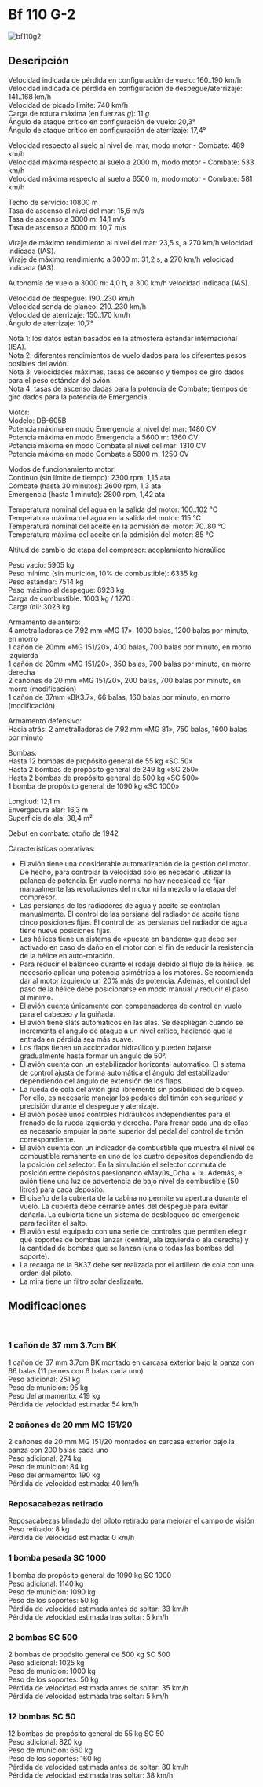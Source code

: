 # Bf 110 G-2  
  
![bf110g2](../images/bf110g2.png)  
  
## Descripción  
  
Velocidad indicada de pérdida en configuración de vuelo: 160..190 km/h  
Velocidad indicada de pérdida en configuración de despegue/aterrizaje: 141..168 km/h  
Velocidad de picado límite: 740 km/h  
Carga de rotura máxima (en fuerzas <i>g</i>): 11 <i>g</i>  
Ángulo de ataque crítico en configuración de vuelo: 20,3°  
Ángulo de ataque crítico en configuración de aterrizaje: 17,4°  
  
Velocidad respecto al suelo al nivel del mar, modo motor - Combate: 489 km/h  
Velocidad máxima respecto al suelo a 2000 m, modo motor - Combate: 533 km/h  
Velocidad máxima respecto al suelo a 6500 m, modo motor - Combate: 581 km/h  
  
Techo de servicio: 10800 m  
Tasa de ascenso al nivel del mar: 15,6 m/s  
Tasa de ascenso a 3000 m: 14,1 m/s  
Tasa de ascenso a 6000 m: 10,7 m/s  
  
Viraje de máximo rendimiento al nivel del mar: 23,5 s, a 270 km/h velocidad indicada (IAS).  
Viraje de máximo rendimiento a 3000 m: 31,2 s, a 270 km/h velocidad indicada (IAS).  
  
Autonomía de vuelo a 3000 m: 4,0 h, a 300 km/h velocidad indicada (IAS).  
  
Velocidad de despegue: 190..230 km/h  
Velocidad senda de planeo: 210..230 km/h  
Velocidad de aterrizaje: 150..170 km/h  
Ángulo de aterrizaje: 10,7°  
  
Nota 1: los datos están basados en la atmósfera estándar internacional (ISA).  
Nota 2: diferentes rendimientos de vuelo dados para los diferentes pesos posibles del avión.  
Nota 3: velocidades máximas, tasas de ascenso y tiempos de giro dados para el peso estándar del avión.  
Nota 4: tasas de ascenso dadas para la potencia de Combate; tiempos de giro dados para la potencia de Emergencia.  
  
Motor:  
Modelo: DB-605B  
Potencia máxima en modo Emergencia al nivel del mar: 1480 CV  
Potencia máxima en modo Emergencia a 5600 m: 1360 CV  
Potencia máxima en modo Combate al nivel del mar: 1310 CV  
Potencia máxima en modo Combate a 5800 m: 1250 CV  
  
Modos de funcionamiento motor:  
Continuo (sin límite de tiempo): 2300 rpm, 1,15 ata  
Combate (hasta 30 minutos): 2600 rpm, 1,3 ata  
Emergencia (hasta 1 minuto): 2800 rpm, 1,42 ata  
  
Temperatura nominal del agua en la salida del motor: 100..102 °C  
Temperatura máxima del agua en la salida del motor: 115 °C  
Temperatura nominal del aceite en la admisión del motor: 70..80 °C  
Temperatura máxima del aceite en la admisión del motor: 85 °C  
  
Altitud de cambio de etapa del compresor: acoplamiento hidraúlico  
  
Peso vacío: 5905 kg  
Peso mínimo (sin munición, 10% de combustible): 6335 kg  
Peso estándar: 7514 kg  
Peso máximo al despegue: 8928 kg  
Carga de combustible: 1003 kg / 1270 l  
Carga útil: 3023 kg  
  
Armamento delantero:  
4 ametralladoras de 7,92 mm «MG 17», 1000 balas, 1200 balas por minuto, en morro  
1 cañón de 20mm «MG 151/20», 400 balas, 700 balas por minuto, en morro izquierda  
1 cañón de 20mm «MG 151/20», 350 balas, 700 balas por minuto, en morro derecha  
2 cañones de 20 mm «MG 151/20», 200 balas, 700 balas por minuto, en morro (modificación)  
1 cañón de 37mm «BK3.7», 66 balas, 160 balas por minuto, en morro (modificación)  
  
Armamento defensivo:  
Hacia atrás: 2 ametralladoras de 7,92 mm «MG 81», 750 balas, 1600 balas por minuto  
  
Bombas:  
Hasta 12 bombas de propósito general de 55 kg «SC 50»  
Hasta 2 bombas de propósito general de 249 kg «SC 250»  
Hasta 2 bombas de propósito general de 500 kg «SC 500»  
1 bomba de propósito general de 1090 kg «SC 1000»  
  
Longitud: 12,1 m  
Envergadura alar: 16,3 m  
Superficie de ala: 38,4 m²  
  
Debut en combate: otoño de 1942  
  
Características operativas:  
- El avión tiene una considerable automatización de la gestión del motor. De hecho, para controlar la velocidad solo es necesario utilizar la palanca de potencia. En vuelo normal no hay necesidad de fijar manualmente las revoluciones del motor ni la mezcla o la etapa del compresor.  
- Las persianas de los radiadores de agua y aceite se controlan manualmente. El control de las persiana del radiador de aceite tiene cinco posiciones fijas. El control de las persianas del radiador de agua tiene nueve posiciones fijas.  
- Las hélices tiene un sistema de «puesta en bandera» que debe ser activado en caso de daño en el motor con el fin de reducir la resistencia de la hélice en auto-rotación.  
- Para reducir el balanceo durante el rodaje debido al flujo de la hélice, es necesario aplicar una potencia asimétrica a los motores. Se recomienda dar al motor izquierdo un 20% más de potencia. Además, el control del paso de la hélice debe posicionarse en modo manual y reducir el paso al mínimo.  
- El avión cuenta únicamente con compensadores de control en vuelo para el cabeceo y la guiñada.  
- El avión tiene slats automáticos en las alas. Se despliegan cuando se incrementa el ángulo de ataque a un nivel crítico, haciendo que la entrada en pérdida sea más suave.  
- Los flaps tienen un accionador hidraúlico y pueden bajarse gradualmente hasta formar un ángulo de 50°.  
- El avión cuenta con un estabilizador horizontal automático. El sistema de control ajusta de forma automática el ángulo del estabilizador dependiendo del ángulo de extensión de los flaps.  
- La rueda de cola del avión gira libremente sin posibilidad de bloqueo. Por ello, es necesario manejar los pedales del timón con seguridad y precisión durante el despegue y aterrizaje.  
- El avión posee unos controles hidráulicos independientes para el frenado de la rueda izquierda y derecha. Para frenar cada una de ellas es necesario empujar la parte superior del pedal del control de timón correspondiente.  
- El avión cuenta con un indicador de combustible que muestra el nivel de combustible remanente en uno de los cuatro depósitos dependiendo de la posición del selector. En la simulación el selector conmuta de posición entre depósitos presionando «Mayús_Dcha + I». Además, el avión tiene una luz de advertencia de bajo nivel de combustible (50 litros) para cada depósito.  
- El diseño de la cubierta de la cabina no permite su apertura durante el vuelo. La cubierta debe cerrarse antes del despegue para evitar dañarla. La cubierta tiene un sistema de desbloqueo de emergencia para facilitar el salto.  
- El avión está equipado con una serie de controles que permiten elegir qué soportes de bombas lanzar (central, ala izquierda o ala derecha) y la cantidad de bombas que se lanzan (una o todas las bombas del soporte).  
- La recarga de la BK37 debe ser realizada por el artillero de cola con una orden del piloto.  
- La mira tiene un filtro solar deslizante.  
  
## Modificaciones  
  ﻿
  
### 1 cañón de 37 mm 3.7cm BK  
  
1 cañón de 37 mm 3.7cm BK montado en carcasa exterior bajo la panza con 66 balas (11 peines con 6 balas cada uno)  
Peso adicional: 251 kg  
Peso de munición: 95 kg  
Peso del armamento: 419 kg  
Pérdida de velocidad estimada: 54 km/h  ﻿
  
  
### 2 cañones de 20 mm MG 151/20  
  
2 cañones de 20 mm MG 151/20 montados en carcasa exterior bajo la panza con 200 balas cada uno  
Peso adicional: 274 kg  
Peso de munición: 84 kg  
Peso del armamento: 190 kg  
Pérdida de velocidad estimada: 40 km/h  ﻿
  
  
### Reposacabezas retirado  
  
Reposacabezas blindado del piloto retirado para mejorar el campo de visión  
Peso retirado: 8 kg  
Pérdida de velocidad estimada: 0 km/h  ﻿
  
### 1 bomba pesada SC 1000  
  
1 bomba de propósito general de 1090 kg SC 1000  
Peso adicional: 1140 kg  
Peso de munición: 1090 kg  
Peso de los soportes: 50 kg  
Pérdida de velocidad estimada antes de soltar: 33 km/h  
Pérdida de velocidad estimada tras soltar: 5 km/h  ﻿
  
  
### 2 bombas SC 500  
  
2 bombas de propósito general de 500 kg SC 500  
Peso adicional: 1025 kg  
Peso de munición: 1000 kg  
Peso de los soportes: 50 kg  
Pérdida de velocidad estimada antes de soltar: 35 km/h  
Pérdida de velocidad estimada tras soltar: 5 km/h  ﻿
  
  
### 12 bombas SC 50  
  
12 bombas de propósito general de 55 kg SC 50  
Peso adicional: 820 kg  
Peso de munición: 660 kg  
Peso de los soportes: 160 kg  
Pérdida de velocidad estimada antes de soltar: 80 km/h  
Pérdida de velocidad estimada tras soltar: 38 km/h  